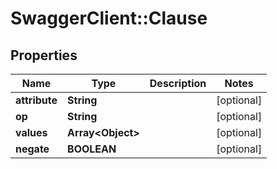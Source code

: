 # SwaggerClient::Clause

## Properties
Name | Type | Description | Notes
------------ | ------------- | ------------- | -------------
**attribute** | **String** |  | [optional] 
**op** | **String** |  | [optional] 
**values** | **Array&lt;Object&gt;** |  | [optional] 
**negate** | **BOOLEAN** |  | [optional] 


